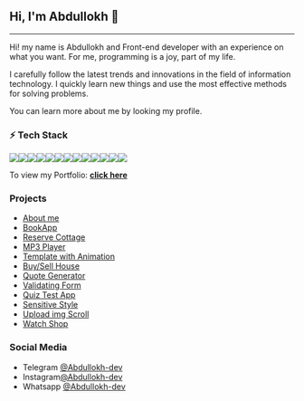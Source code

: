 ## Hi, I'm Abdullokh 👋

<hr />

Hi! my name is Abdullokh and Front-end developer with an experience on what you want. For
me, programming is a joy, part of my life.  

I carefully follow the latest trends and innovations in the field of information 
technology. I quickly learn new things and use the most effective methods for solving problems.

You can learn more about me by looking my profile.

<h3> ⚡️ Tech Stack </h3>

<div style="display: flex; align: center">
    <img src="https://img.shields.io/badge/Vue.js-35495E?style=for-the-badge&logo=vuedotjs&logoColor=4FC08D">
    <img src="https://img.shields.io/badge/Quasar-1976D2?style=for-the-badge&logo=quasar&logoColor=white">
    <img src="https://img.shields.io/badge/JavaScript-323330?style=for-the-badge&logo=javascript&logoColor=F7DF1E">
    <img src="https://img.shields.io/badge/Bootstrap-563D7C?style=for-the-badge&logo=bootstrap&logoColor=white">
    <img src="https://img.shields.io/badge/npm-CB3837?style=for-the-badge&logo=npm&logoColor=white">
    <img src="https://img.shields.io/badge/CSS3-1572B6?style=for-the-badge&logo=css3&logoColor=white">
    <img src="https://img.shields.io/badge/Sass-CC6699?style=for-the-badge&logo=sass&logoColor=white">
    <img src="https://img.shields.io/badge/GIT-E44C30?style=for-the-badge&logo=git&logoColor=white">
    <img src="https://img.shields.io/badge/HTML5-E34F26?style=for-the-badge&logo=html5&logoColor=white">
    <img src="https://img.shields.io/badge/Symfony-000000?style=for-the-badge&logo=Symfony&logoColor=white">
    <img src="https://img.shields.io/badge/Swagger-85EA2D?style=for-the-badge&logo=Swagger&logoColor=white">
    <img src="https://img.shields.io/badge/PHP-777BB4?style=for-the-badge&logo=php&logoColor=white">
    <img src="https://img.shields.io/badge/MySQL-005C84?style=for-the-badge&logo=mysql&logoColor=white">
</div>

To view my Portfolio: **[click here](https://abdullokh-dev.vercel.app/)**

### Projects

<ul style="display flex; justify-content: space-between;">
    <li><a href="https://abdullokh-dev.vercel.app/">About me</a></li>
    <li><a href="https://book-app-green.vercel.app/">BookApp</a></li>
    <li><a href="https://cottage-app-ashy.vercel.app/">Reserve Cottage</a></li>
    <li><a href="https://music-player-indol-beta.vercel.app/">MP3 Player</a></li>
    <li><a href="https://animated-template-ten.vercel.app/">Template with Animation</a></li>
    <li><a href="https://buy-house-app.vercel.app/">Buy/Sell House</a></li>
    <li><a href="https://quote-generator-six-pi.vercel.app/">Quote Generator</a></li>
    <li><a href="https://form-validate-eight.vercel.app/">Validating Form</a></li>
    <li><a href="https://quiz-app-lac-rho.vercel.app/">Quiz Test App</a></li>
    <li><a href="https://perspective-playground-theta.vercel.app/">Sensitive Style</a></li>
    <li><a href="https://infinite-scroll-liard-seven.vercel.app/">Upload img Scroll</a></li>
    <li><a href="https://watch-shop-steel.vercel.app/">Watch Shop</a></li>
</ul>

### Social Media
<ul>
    <li> Telegram <a href="https://t.me/Abdullokh_dev">@Abdullokh-dev</a></li>
    <li> Instagram<a href="https://www.instagram.com/1___abdulloh___1/">@Abdullokh-dev</a></li>
    <li> Whatsapp <a href="https://wa.me/+998970003525">@Abdullokh-dev</a></li>
</ul>
